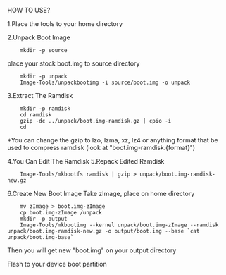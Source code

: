 HOW TO USE?

1.Place the tools to your home directory

2.Unpack Boot Image

        mkdir -p source

place your stock boot.img to source directory

        mkdir -p unpack
        Image-Tools/unpackbootimg -i source/boot.img -o unpack

3.Extract The Ramdisk

        mkdir -p ramdisk
        cd ramdisk
        gzip -dc ../unpack/boot.img-ramdisk.gz | cpio -i
        cd

*You can change the gzip to lzo, lzma, xz, lz4 or anything format that be used to compress ramdisk (look at "boot.img-ramdisk.{format}")

4.You Can Edit The Ramdisk
5.Repack Edited Ramdisk

        Image-Tools/mkbootfs ramdisk | gzip > unpack/boot.img-ramdisk-new.gz

6.Create New Boot Image
Take zImage, place on home directory

        mv zImage > boot.img-zImage
        cp boot.img-zImage /unpack
        mkdir -p output
        Image-Tools/mkbootimg --kernel unpack/boot.img-zImage --ramdisk unpack/boot.img-ramdisk-new.gz -o output/boot.img --base `cat unpack/boot.img-base`

Then you will get new "boot.img" on your output directory

Flash to your device boot partition

